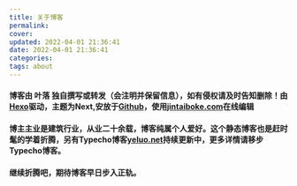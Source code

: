 ```yaml
---
title: 关于博客
permalink: 
cover: 
updated: 2022-04-01 21:36:41
date: 2022-04-01 21:36:41
categories: 
tags: about
---
```

#### 博客由 叶落 独自撰写或转发（会注明并保留信息），如有侵权请及时告知删除！由[Hexo](http://hexo.io "Hexo")驱动，主题为Next,安放于[Github](http://github.com "Github")，使用[jintaiboke.com](http://jingtaiboke.com "jintaiboke.com")在线编辑
#### 博主主业是建筑行业，从业二十余载，博客纯属个人爱好。这个静态博客也是赶时髦的学着折腾，另有Typecho博客[yeluo.net](http://yeluo.net "yeluo.net")持续更新中，更多详情请移步Typecho博客。
#### 继续折腾吧，期待博客早日步入正轨。